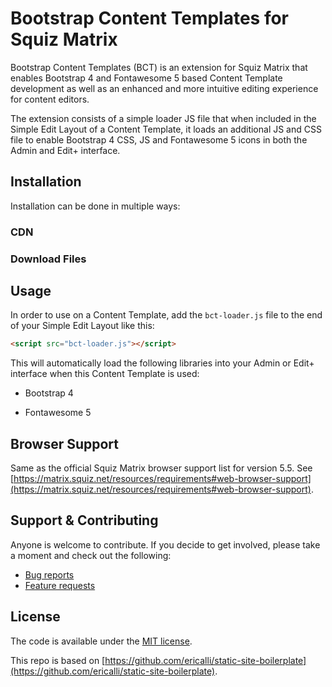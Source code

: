 # Bootstrap Content Templates for Squiz Matrix

Bootstrap Content Templates (BCT) is an extension for Squiz Matrix that enables Bootstrap 4 and Fontawesome 5 based Content Template development as well as an enhanced and more intuitive editing experience for content editors.

The extension consists of a simple loader JS file that when included in the Simple Edit Layout of a Content Template, it loads an additional JS and CSS file to enable Bootstrap 4 CSS, JS and Fontawesome 5 icons in both the Admin and Edit+ interface.

## Installation

Installation can be done in multiple ways:

### CDN

### Download Files

## Usage

In order to use on a Content Template, add the `bct-loader.js` file to the end of your Simple Edit Layout like this:

```html
<script src="bct-loader.js"></script>
```

This will automatically load the following libraries into your Admin or Edit+ interface when this Content Template is used:

- Bootstrap 4 

- Fontawesome 5

## Browser Support

Same as the official Squiz Matrix browser support list for version 5.5. See [https://matrix.squiz.net/resources/requirements#web-browser-support](https://matrix.squiz.net/resources/requirements#web-browser-support). 

## Support & Contributing

Anyone is welcome to contribute. If you decide to get involved, please take a moment and check out the following:

* [Bug reports](#)
* [Feature requests](#)

## License

The code is available under the [MIT license](LICENSE).

This repo is based on [https://github.com/ericalli/static-site-boilerplate](https://github.com/ericalli/static-site-boilerplate).
